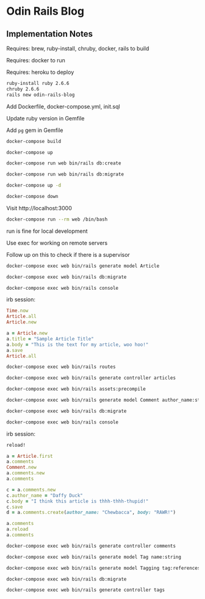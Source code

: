 # Odin Rails Blog

## Implementation Notes

Requires: brew, ruby-install, chruby, docker, rails to build

Requires: docker to run

Requires: heroku to deploy

```sh
ruby-install ruby 2.6.6
chruby 2.6.6
rails new odin-rails-blog
```

Add Dockerfile, docker-compose.yml, init.sql

Update ruby version in Gemfile

Add `pg` gem in Gemfile

```sh
docker-compose build

docker-compose up

docker-compose run web bin/rails db:create

docker-compose run web bin/rails db:migrate

docker-compose up -d

docker-compose down
```

Visit http://localhost:3000

```sh
docker-compose run --rm web /bin/bash
```

run is fine for local development

Use exec for working on remote servers

Follow up on this to check if there is a supervisor

```sh
docker-compose exec web bin/rails generate model Article

docker-compose exec web bin/rails db:migrate

docker-compose exec web bin/rails console
```

irb session:

```ruby
Time.now
Article.all
Article.new

a = Article.new
a.title = "Sample Article Title"
a.body = "This is the text for my article, woo hoo!"
a.save
Article.all
```

```sh
docker-compose exec web bin/rails routes

docker-compose exec web bin/rails generate controller articles

docker-compose exec web bin/rails assets:precompile

docker-compose exec web bin/rails generate model Comment author_name:string body:text article:references

docker-compose exec web bin/rails db:migrate

docker-compose exec web bin/rails console
```

irb session:

```ruby
reload!

a = Article.first
a.comments
Comment.new
a.comments.new
a.comments

c = a.comments.new
c.author_name = "Daffy Duck"
c.body = "I think this article is thhh-thhh-thupid!"
c.save
d = a.comments.create(author_name: "Chewbacca", body: "RAWR!")

a.comments
a.reload
a.comments
```

```sh
docker-compose exec web bin/rails generate controller comments

docker-compose exec web bin/rails generate model Tag name:string

docker-compose exec web bin/rails generate model Tagging tag:references article:references

docker-compose exec web bin/rails db:migrate

docker-compose exec web bin/rails generate controller tags
```